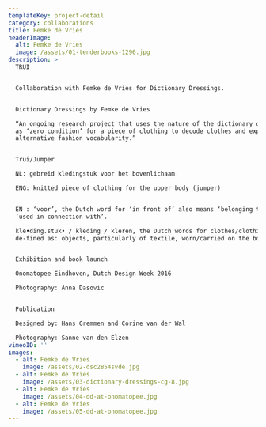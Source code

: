 ```yaml
---
templateKey: project-detail
category: collaborations
title: Femke de Vries
headerImage:
  alt: Femke de Vries
  image: /assets/01-tenderbooks-1296.jpg
description: >
  TRUI


  Collaboration with Femke de Vries for Dictionary Dressings.


  Dictionary Dressings by Femke de Vries

  “An ongoing research project that uses the nature of the dictionary definition
  as ‘zero condition’ for a piece of clothing to decode clothes and explore an
  alternative fashion vocabularity.”


  Trui/Jumper

  NL: gebreid kledingstuk voor het bovenlichaam

  ENG: knitted piece of clothing for the upper body (jumper)


  EN : ‘voor’, the Dutch word for ‘in front of’ also means ‘belonging to’ or
  ‘used in connection with’.

  kle•ding.stuk• / kleding / kleren, the Dutch words for clothes/clothing, are
  de-fined as: objects, particularly of textile, worn/carried on the body.


  Exhibition and book launch

  Onomatopee Eindhoven, Dutch Design Week 2016

  Photography: Anna Dasovic


  Publication

  Designed by: Hans Gremmen and Corine van der Wal

  Photography: Sanne van den Elzen
vimeoID: ''
images:
  - alt: Femke de Vries
    image: /assets/02-dsc2854svde.jpg
  - alt: Femke de Vries
    image: /assets/03-dictionary-dressings-cg-8.jpg
  - alt: Femke de Vries
    image: /assets/04-dd-at-onomatopee.jpg
  - alt: Femke de Vries
    image: /assets/05-dd-at-onomatopee.jpg
---
```

